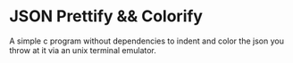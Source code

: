 # JSON Prettify && Colorify
A simple c program without dependencies to indent and color the json you throw at it via an unix terminal emulator.
